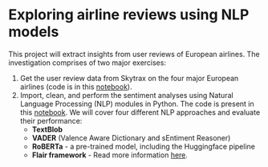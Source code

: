 # Exploring airline reviews using NLP models
This project will extract insights from user reviews of European airlines. The investigation comprises of two major exercises:
1. Get the user review data from Skytrax on the four major European airlines (code is in this [notebook](https://github.com/sumitdeole/nlp_models/blob/main/Scrape_airlines_reviews.ipynb)).
2. Import, clean, and perform the sentiment analyses using Natural Language Processing (NLP) modules in Python. The code is present in this [notebook](https://github.com/sumitdeole/nlp_models/blob/main/NLP_airline_reviews.ipynb). We will cover four different NLP approaches and evaluate their performance:
    - **TextBlob** 
    - **VADER** (Valence Aware Dictionary and sEntiment Reasoner)
    - **RoBERTa** - a pre-trained model, including the Huggingface pipeline
    - **Flair framework** - Read more information [here](https://github.com/flairNLP/flair).
